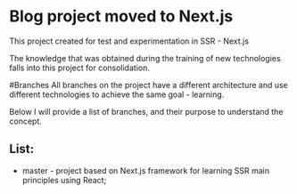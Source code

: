 Blog project moved to Next.js
===========

This project created for test and experimentation in SSR - Next.js

The knowledge that was obtained during the training of new technologies falls into this project for consolidation.

#Branches
All branches on the project have a different architecture and use different technologies to achieve the same goal - learning.
 
Below I will provide a list of branches, and their purpose to understand the concept.

## List:
* master - project based on Next.js framework for learning SSR main principles using React;


